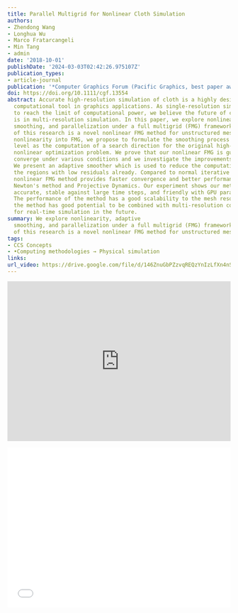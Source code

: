 ```yaml
---
title: Parallel Multigrid for Nonlinear Cloth Simulation
authors:
- Zhendong Wang
- Longhua Wu
- Marco Fratarcangeli
- Min Tang
- admin
date: '2018-10-01'
publishDate: '2024-03-03T02:42:26.975107Z'
publication_types:
- article-journal
publication: '*Computer Graphics Forum (Pacific Graphics, best paper award), 37*(7)'
doi: https://doi.org/10.1111/cgf.13554
abstract: Accurate high-resolution simulation of cloth is a highly desired
  computational tool in graphics applications. As single-resolution simulation starts
  to reach the limit of computational power, we believe the future of cloth simulation
  is in multi-resolution simulation. In this paper, we explore nonlinearity, adaptive
  smoothing, and parallelization under a full multigrid (FMG) framework. The foundation
  of this research is a novel nonlinear FMG method for unstructured meshes. To introduce
  nonlinearity into FMG, we propose to formulate the smoothing process at each resolution
  level as the computation of a search direction for the original high-resolution
  nonlinear optimization problem. We prove that our nonlinear FMG is guaranteed to
  converge under various conditions and we investigate the improvements to its performance.
  We present an adaptive smoother which is used to reduce the computational cost in
  the regions with low residuals already. Compared to normal iterative solvers, our
  nonlinear FMG method provides faster convergence and better performance for both
  Newton's method and Projective Dynamics. Our experiment shows our method is efficient,
  accurate, stable against large time steps, and friendly with GPU parallelization.
  The performance of the method has a good scalability to the mesh resolution, and
  the method has good potential to be combined with multi-resolution collision handling
  for real-time simulation in the future.
summary: We explore nonlinearity, adaptive
  smoothing, and parallelization under a full multigrid (FMG) framework. The foundation
  of this research is a novel nonlinear FMG method for unstructured meshes.
tags:
- CCS Concepts
- •Computing methodologies → Physical simulation
links:
url_video: https://drive.google.com/file/d/146ZnuGbPZzvqREQzYnIzLfXn4nSZGi13/view
---
```


<p align="center">
<iframe width="100%" height="360" src="https://www.youtube.com/embed/WqWieqEEs_k?si=X2Yn2orbztUCjySr" title="YouTube video player" frameborder="0" allow="accelerometer; autoplay; clipboard-write; encrypted-media; gyroscope; picture-in-picture; web-share" allowfullscreen></iframe>
</p>
<p align="center">
<iframe width="100%" height="360" src="//player.bilibili.com/player.html?aid=980298696&bvid=BV1n44y1P7wU&cid=563649326&p=1" scrolling="no" border="0" frameborder="no" framespacing="0" allowfullscreen="true"> </iframe>
</p>
